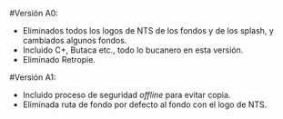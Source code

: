 #Versión A0:

- Eliminados todos los logos de NTS de los fondos y de los splash, y cambiados algunos fondos.
- Incluido C+, Butaca etc., todo lo bucanero en esta versión.
- Eliminado Retropie.

#Versión A1:

- Incluido proceso de seguridad *offline* para evitar copia.
- Eliminada ruta de fondo por defecto al fondo con el logo de NTS.
